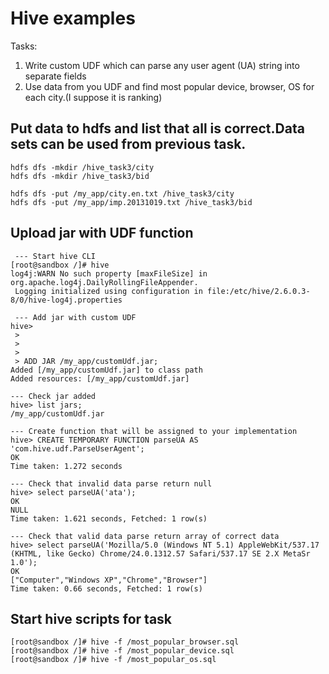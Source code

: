 # Hive examples

Tasks:

1) Write custom UDF which can parse any user agent (UA) string into separate fields 
2) Use data from you UDF and find most popular device, browser, OS for each city.(I suppose it is ranking)



Put data to hdfs and list that all is correct.Data sets can be used from previous task.
----------

    
    hdfs dfs -mkdir /hive_task3/city
    hdfs dfs -mkdir /hive_task3/bid
    
    hdfs dfs -put /my_app/city.en.txt /hive_task3/city
    hdfs dfs -put /my_app/imp.20131019.txt /hive_task3/bid
    
Upload jar with UDF function
--------
     --- Start hive CLI
    [root@sandbox /]# hive
    log4j:WARN No such property [maxFileSize] in org.apache.log4j.DailyRollingFileAppender.
     Logging initialized using configuration in file:/etc/hive/2.6.0.3-8/0/hive-log4j.properties
    
     --- Add jar with custom UDF
    hive>
     >
     >
     >
     > ADD JAR /my_app/customUdf.jar;
    Added [/my_app/customUdf.jar] to class path
    Added resources: [/my_app/customUdf.jar]
    
    --- Check jar added
    hive> list jars;
    /my_app/customUdf.jar
    
    --- Create function that will be assigned to your implementation
    hive> CREATE TEMPORARY FUNCTION parseUA AS 'com.hive.udf.ParseUserAgent';
    OK
    Time taken: 1.272 seconds
    
    --- Check that invalid data parse return null
    hive> select parseUA('ata');
    OK
    NULL
    Time taken: 1.621 seconds, Fetched: 1 row(s)
    
    --- Check that valid data parse return array of correct data
    hive> select parseUA('Mozilla/5.0 (Windows NT 5.1) AppleWebKit/537.17 (KHTML, like Gecko) Chrome/24.0.1312.57 Safari/537.17 SE 2.X MetaSr 1.0');
    OK
    ["Computer","Windows XP","Chrome","Browser"]
    Time taken: 0.66 seconds, Fetched: 1 row(s)
    
Start hive scripts for task
----------
    [root@sandbox /]# hive -f /most_popular_browser.sql
    [root@sandbox /]# hive -f /most_popular_device.sql
    [root@sandbox /]# hive -f /most_popular_os.sql
   
